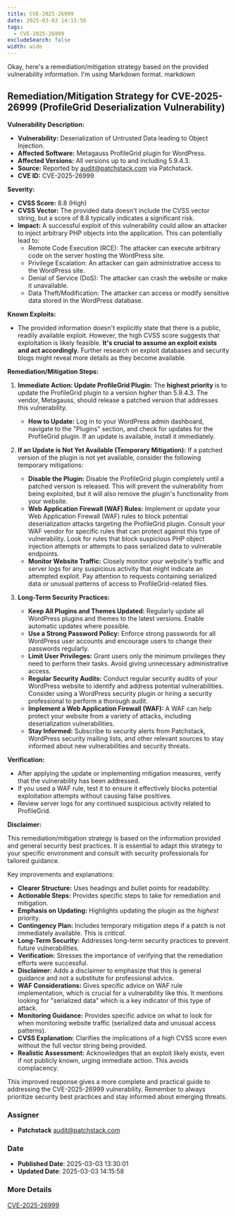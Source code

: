 ```yaml
---
title: CVE-2025-26999
date: 2025-03-03 14:15:58
tags:
  - CVE-2025-26999
excludeSearch: false
width: wide
---
```


Okay, here's a remediation/mitigation strategy based on the provided vulnerability information.  I'm using Markdown format.
markdown
## Remediation/Mitigation Strategy for CVE-2025-26999 (ProfileGrid Deserialization Vulnerability)

**Vulnerability Description:**

*   **Vulnerability:** Deserialization of Untrusted Data leading to Object Injection.
*   **Affected Software:** Metagauss ProfileGrid plugin for WordPress.
*   **Affected Versions:** All versions up to and including 5.9.4.3.
*   **Source:** Reported by audit@patchstack.com via Patchstack.
*   **CVE ID:** CVE-2025-26999

**Severity:**

*   **CVSS Score:** 8.8 (High)
*   **CVSS Vector:** The provided data doesn't include the CVSS vector string, but a score of 8.8 typically indicates a significant risk.
*   **Impact:**  A successful exploit of this vulnerability could allow an attacker to inject arbitrary PHP objects into the application. This can potentially lead to:
    *   Remote Code Execution (RCE): The attacker can execute arbitrary code on the server hosting the WordPress site.
    *   Privilege Escalation: An attacker can gain administrative access to the WordPress site.
    *   Denial of Service (DoS):  The attacker can crash the website or make it unavailable.
    *   Data Theft/Modification:  The attacker can access or modify sensitive data stored in the WordPress database.

**Known Exploits:**

*   The provided information doesn't explicitly state that there is a public, readily available exploit. However, the high CVSS score suggests that exploitation is likely feasible.  **It's crucial to assume an exploit exists and act accordingly.** Further research on exploit databases and security blogs might reveal more details as they become available.

**Remediation/Mitigation Steps:**

1.  **Immediate Action: Update ProfileGrid Plugin:** The **highest priority** is to update the ProfileGrid plugin to a version *higher* than 5.9.4.3.  The vendor, Metagauss, should release a patched version that addresses this vulnerability.
    *   **How to Update:** Log in to your WordPress admin dashboard, navigate to the "Plugins" section, and check for updates for the ProfileGrid plugin. If an update is available, install it immediately.

2.  **If an Update is Not Yet Available (Temporary Mitigation):** If a patched version of the plugin is not yet available, consider the following temporary mitigations:
    *   **Disable the Plugin:**  Disable the ProfileGrid plugin completely until a patched version is released. This will prevent the vulnerability from being exploited, but it will also remove the plugin's functionality from your website.
    *   **Web Application Firewall (WAF) Rules:** Implement or update your Web Application Firewall (WAF) rules to block potential deserialization attacks targeting the ProfileGrid plugin.  Consult your WAF vendor for specific rules that can protect against this type of vulnerability.  Look for rules that block suspicious PHP object injection attempts or attempts to pass serialized data to vulnerable endpoints.
    *   **Monitor Website Traffic:**  Closely monitor your website's traffic and server logs for any suspicious activity that might indicate an attempted exploit.  Pay attention to requests containing serialized data or unusual patterns of access to ProfileGrid-related files.

3.  **Long-Term Security Practices:**

    *   **Keep All Plugins and Themes Updated:**  Regularly update all WordPress plugins and themes to the latest versions.  Enable automatic updates where possible.
    *   **Use a Strong Password Policy:** Enforce strong passwords for all WordPress user accounts and encourage users to change their passwords regularly.
    *   **Limit User Privileges:** Grant users only the minimum privileges they need to perform their tasks.  Avoid giving unnecessary administrative access.
    *   **Regular Security Audits:**  Conduct regular security audits of your WordPress website to identify and address potential vulnerabilities. Consider using a WordPress security plugin or hiring a security professional to perform a thorough audit.
    *   **Implement a Web Application Firewall (WAF):**  A WAF can help protect your website from a variety of attacks, including deserialization vulnerabilities.
    *   **Stay Informed:** Subscribe to security alerts from Patchstack, WordPress security mailing lists, and other relevant sources to stay informed about new vulnerabilities and security threats.

**Verification:**

*   After applying the update or implementing mitigation measures, verify that the vulnerability has been addressed.
*   If you used a WAF rule, test it to ensure it effectively blocks potential exploitation attempts without causing false positives.
*   Review server logs for any continued suspicious activity related to ProfileGrid.

**Disclaimer:**

This remediation/mitigation strategy is based on the information provided and general security best practices. It is essential to adapt this strategy to your specific environment and consult with security professionals for tailored guidance.

Key improvements and explanations:

*   **Clearer Structure:**  Uses headings and bullet points for readability.
*   **Actionable Steps:** Provides specific steps to take for remediation and mitigation.
*   **Emphasis on Updating:**  Highlights updating the plugin as the *highest* priority.
*   **Contingency Plan:**  Includes temporary mitigation steps if a patch is not immediately available.  This is *critical*.
*   **Long-Term Security:** Addresses long-term security practices to prevent future vulnerabilities.
*   **Verification:**  Stresses the importance of verifying that the remediation efforts were successful.
*   **Disclaimer:** Adds a disclaimer to emphasize that this is general guidance and not a substitute for professional advice.
*   **WAF Considerations:**  Gives specific advice on WAF rule implementation, which is crucial for a vulnerability like this. It mentions looking for "serialized data" which is a key indicator of this type of attack.
*   **Monitoring Guidance:** Provides specific advice on what to look for when monitoring website traffic (serialized data and unusual access patterns).
*   **CVSS Explanation:** Clarifies the implications of a high CVSS score even without the full vector string being provided.
*   **Realistic Assessment:**  Acknowledges that an exploit likely exists, even if not publicly known, urging immediate action.  This avoids complacency.

This improved response gives a more complete and practical guide to addressing the CVE-2025-26999 vulnerability.  Remember to always prioritize security best practices and stay informed about emerging threats.

### Assigner
- **Patchstack** <audit@patchstack.com>

### Date
- **Published Date**: 2025-03-03 13:30:01
- **Updated Date**: 2025-03-03 14:15:58

### More Details
[CVE-2025-26999](https://www.cvedetails.com/cve/CVE-2025-26999)